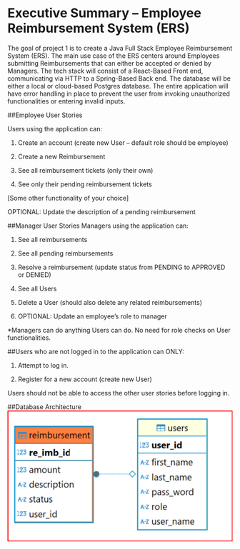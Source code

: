 # Executive Summary – Employee Reimbursement System (ERS) 

The goal of project 1 is to create a Java Full Stack Employee Reimbursement System (ERS). The main use case of the ERS centers around Employees submitting Reimbursements that can either be accepted or denied by Managers. The tech stack will consist of a React-Based Front end, communicating via HTTP to a Spring-Based Back end. The database will be either a local or cloud-based Postgres database. The entire application will have error handling in place to prevent the user from invoking unauthorized functionalities or entering invalid inputs. 

##Employee User Stories

Users using the application can:

1. Create an account (create new User – default role should be employee)

2. Create a new Reimbursement

3. See all reimbursement tickets (only their own)

4. See only their pending reimbursement tickets

[Some other functionality of your choice]

OPTIONAL: Update the description of a pending reimbursement 

##Manager User Stories
Managers using the application can:

1. See all reimbursements

2. See all pending reimbursements

3. Resolve a reimbursement (update status from PENDING to APPROVED or DENIED)

4. See all Users

5. Delete a User (should also delete any related reimbursements)

6. OPTIONAL: Update an employee’s role to manager

*Managers can do anything Users can do. No need for role checks on User functionalities. 

##Users who are not logged in to the application can ONLY:  

1. Attempt to log in.

2. Register for a new account (create new User)

Users should not be able to access the other user stories before logging in.

##Database Architecture
![Database schema](./img/ER_reimbursement.png)


